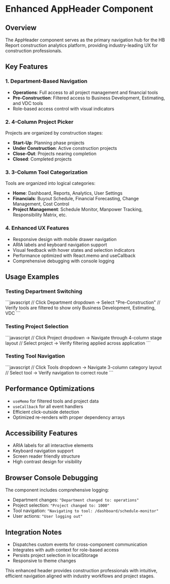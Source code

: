 # Enhanced AppHeader Component

## Overview
The AppHeader component serves as the primary navigation hub for the HB Report construction analytics platform, providing industry-leading UX for construction professionals.

## Key Features

### 1. Department-Based Navigation
- **Operations**: Full access to all project management and financial tools
- **Pre-Construction**: Filtered access to Business Development, Estimating, and VDC tools
- Role-based access control with visual indicators

### 2. 4-Column Project Picker
Projects are organized by construction stages:
- **Start-Up**: Planning phase projects
- **Under Construction**: Active construction projects  
- **Close-Out**: Projects nearing completion
- **Closed**: Completed projects

### 3. 3-Column Tool Categorization
Tools are organized into logical categories:
- **Home**: Dashboard, Reports, Analytics, User Settings
- **Financials**: Buyout Schedule, Financial Forecasting, Change Management, Cost Control
- **Project Management**: Schedule Monitor, Manpower Tracking, Responsibility Matrix, etc.

### 4. Enhanced UX Features
- Responsive design with mobile drawer navigation
- ARIA labels and keyboard navigation support
- Visual feedback with hover states and selection indicators
- Performance optimized with React.memo and useCallback
- Comprehensive debugging with console logging

## Usage Examples

### Testing Department Switching
\`\`\`javascript
// Click Department dropdown → Select "Pre-Construction"
// Verify tools are filtered to show only Business Development, Estimating, VDC
\`\`\`

### Testing Project Selection
\`\`\`javascript
// Click Project dropdown → Navigate through 4-column stage layout
// Select project → Verify filtering applied across application
\`\`\`

### Testing Tool Navigation
\`\`\`javascript
// Click Tools dropdown → Navigate 3-column category layout
// Select tool → Verify navigation to correct route
\`\`\`

## Performance Optimizations
- `useMemo` for filtered tools and project data
- `useCallback` for all event handlers
- Efficient click-outside detection
- Optimized re-renders with proper dependency arrays

## Accessibility Features
- ARIA labels for all interactive elements
- Keyboard navigation support
- Screen reader friendly structure
- High contrast design for visibility

## Browser Console Debugging
The component includes comprehensive logging:
- Department changes: `"Department changed to: operations"`
- Project selection: `"Project changed to: 1000"`
- Tool navigation: `"Navigating to tool: /dashboard/schedule-monitor"`
- User actions: `"User logging out"`

## Integration Notes
- Dispatches custom events for cross-component communication
- Integrates with auth context for role-based access
- Persists project selection in localStorage
- Responsive to theme changes

This enhanced header provides construction professionals with intuitive, efficient navigation aligned with industry workflows and project stages.

